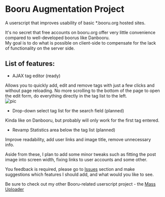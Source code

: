 # Booru Augmentation Project
A userscript that improves usability of basic *.booru.org hosted sites.

It's no secret that free accounts on booru.org offer very little convenience compared to well-developed boorus like Danbooru.  
  My goal is to do what is possible on client-side to compensate for the lack of functionality on the server side.
  
## List of features:

* AJAX tag editor (ready)

Allows you to quickly add, edit and remove tags with just a few clicks and without page reloading. No more scrolling to the bottom of the page to open the edit form, do everything directly in the tag list to the left.  
  ![pic](http://puu.sh/lwWff/d89ecf28d3.png)
  
* Drop-down select tag list for the search field (planned)

Kinda like on Danbooru, but probably will only work for the first tag entered. 

* Revamp Statistics area below the tag list (planned)

Improve readability, add user links and image title, remove unnecessary info.

Aside from these, I plan to add some minor tweaks such as fitting the post image into screen width, fixing links to user accounts and some other.

You feedback is required, please go to [Issues](https://github.com/Seedmanc/Booru-Augmentation-Project/issues) section and make suggestions which features I should add, and what would you like to see.

Be sure to check out my other Booru-related userscript project - the [Mass Uploader](https://github.com/Seedmanc/Booru-mass-uploader)
